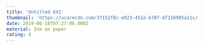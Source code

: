 ```yaml
---
title: 'Untitled 641'
thumbnail: 'https://ucarecdn.com/37152f8c-e023-451e-b78f-df116985a11c/'
date: 2019-06-16T07:27:06.000Z
material: Ink on paper
rating: 4
---
```

